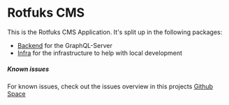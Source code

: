 # Rotfuks CMS
This is the Rotfuks CMS Application. It's split up in the following packages: 

- [Backend](./backend/README.md) for the GraphQL-Server
- [Infra](./infra/README.md) for the infrastructure to help with local development

##### Known issues
For known issues, check out the issues overview in this projects [Github Space](https://github.com/Rotfuks/RotfuksCMS/issues)